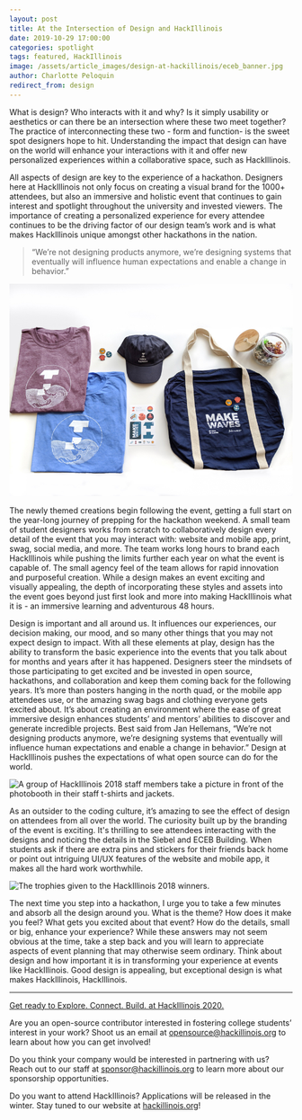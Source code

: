 ```yaml
---
layout: post
title: At the Intersection of Design and HackIllinois
date: 2019-10-29 17:00:00
categories: spotlight
tags: featured, HackIllinois
image: /assets/article_images/design-at-hackillinois/eceb_banner.jpg
author: Charlotte Peloquin
redirect_from: design
---
```


What is design? Who interacts with it and why? Is it simply usability or aesthetics or can there be an intersection where these two meet together? The practice of interconnecting these two - form and function- is the sweet spot designers hope to hit.  Understanding the impact that design can have on the world will enhance your interactions with it and offer new personalized experiences within a collaborative space, such as HackIllinois.

All aspects of design are key to the experience of a hackathon. Designers here at HackIllinois not only focus on creating a visual brand for the 1000+ attendees, but also an immersive and holistic event that continues to gain interest and spotlight throughout the university and invested viewers. The importance of creating a personalized experience for every attendee continues to be the driving factor of our design team’s work and is what makes HackIllinois unique amongst other hackathons in the nation. 

>“We’re not designing products anymore, we’re designing systems that eventually will influence human expectations and enable a change in behavior.”

![HackIllinois 2019 swag items and trophy](/assets/article_images/design-at-hackillinois/2019_swag.jpg)

The newly themed creations begin following the event, getting a full start on the year-long journey of prepping for the hackathon weekend. A small team of student designers works from scratch to collaboratively design every detail of the event that you may interact with: website and mobile app, print, swag, social media, and more. The team works long hours to brand each HackIllinois while pushing the limits further each year on what the event is capable of. The small agency feel of the team allows for rapid innovation and purposeful creation. While a design makes an event exciting and visually appealing, the depth of incorporating these styles and assets into the event goes beyond just first look and more into making HackIllinois what it is - an immersive learning and adventurous 48 hours. 

Design is important and all around us. It influences our experiences, our decision making, our mood, and so many other things that you may not expect design to impact. With all these elements at play, design has the ability to transform the basic experience into the events that you talk about for months and years after it has happened. Designers steer the mindsets of those participating to get excited and be invested in open source, hackathons, and collaboration and keep them coming back for the following years. It’s more than posters hanging in the north quad, or the mobile app attendees use, or the amazing swag bags and clothing everyone gets excited about. It’s about creating an environment where the ease of great immersive design enhances students’ and mentors’ abilities to discover and generate incredible projects. Best said from Jan Hellemans, “We’re not designing products anymore, we’re designing systems that eventually will influence human expectations and enable a change in behavior.” Design at HackIllinois pushes the expectations of what open source can do for the world. 

![A group of HackIllinois 2018 staff members take a picture in front of the photobooth in their staff t-shirts and jackets.](/assets/article_images/design-at-hackillinois/2018_photobooth.jpg)


As an outsider to the coding culture, it’s amazing to see the effect of design on attendees from all over the world. The curiosity built up by the branding of the event is exciting. It's thrilling to see attendees interacting with the designs and noticing the details in the Siebel and ECEB Building. When students ask if there are extra pins and stickers for their friends back home or point out intriguing UI/UX features of the website and mobile app, it makes all the hard work worthwhile. 

![The trophies given to the HackIllinois 2018 winners.](/assets/article_images/design-at-hackillinois/trophies.jpg)

The next time you step into a hackathon, I urge you to take a few minutes and absorb all the design around you. What is the theme? How does it make you feel? What gets you excited about that event? How do the details, small or big, enhance your experience? While these answers may not seem obvious at the time, take a step back and you will learn to appreciate aspects of event planning that may otherwise seem ordinary. Think about design and how important it is in transforming your experience at events like HackIllinois. Good design is appealing, but exceptional design is what makes HackIllinois, HackIllinois.

---
[Get ready to Explore. Connect. Build. at HackIllinois 2020.](https://www.hackillinois.org)

Are you an open-source contributor interested in fostering college students’ interest in your work? Shoot us an email at [opensource@hackillinois.org](mailto:opensource@hackillinois.org) to learn about how you can get involved!

Do you think your company would be interested in partnering with us? Reach out to our staff at [sponsor@hackillinois.org](mailto:sponsor@hackillinois.org) to learn more about our sponsorship opportunities.

Do you want to attend HackIllinois? Applications will be released in the winter. Stay tuned to our website at [hackillinois.org](https://www.hackillinois.org)!
